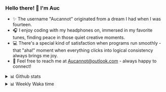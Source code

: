 ### Hello there! 👋 I'm Auc

- ✨ The username "Aucannot" originated from a dream I had when I was fourteen.  
- 🎧 I enjoy coding with my headphones on, immersed in my favorite tunes, finding peace in those quiet creative moments.  
- 💻 There's a special kind of satisfaction when programs run smoothly - that "aha!" moment when everything clicks into logical consistency always brings me joy.
- 📧 Feel free to reach me at [Aucannot@outlook.com](mailto:Aucannot@outlook.com) - always happy to connect!

<details>
  <summary>📊 Github stats</summary>
  <div align="center">
    <img height="180em" src="https://github-readme-stats-delta-three-96.vercel.app/api?username=Aucannot&theme=tokyonight&count_private=true&show_icons=true&include_all_commits=true&custom_title=GitHub_Stats"/>
    <img height="180em" src="https://github-readme-stats-delta-three-96.vercel.app/api/top-langs/?username=Aucannot&theme=tokyonight&layout=compact&hide=CMake,Makefile"/>
  </div>
</details>
<details>
  <summary>📊 Weekly Waka time</summary>
  
  <!--START_SECTION:waka-->

```txt
Python       17 hrs 17 mins  ████████████████████████░   95.70 %
Markdown     18 mins         ▒░░░░░░░░░░░░░░░░░░░░░░░░   01.71 %
JSON         15 mins         ▒░░░░░░░░░░░░░░░░░░░░░░░░   01.44 %
YAML         6 mins          ░░░░░░░░░░░░░░░░░░░░░░░░░   00.58 %
C            5 mins          ░░░░░░░░░░░░░░░░░░░░░░░░░   00.52 %
```

<!--END_SECTION:waka-->
</details>
